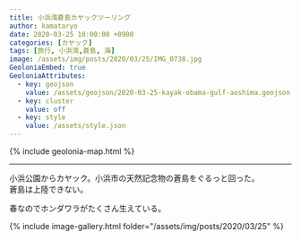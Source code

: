 ```yaml
---
title: 小浜湾蒼島カヤックツーリング
author: kamataryo
date: 2020-03-25 10:00:00 +0900
categories: [カヤック]
tags: [旅行, 小浜湾,蒼島, 海]
image: /assets/img/posts/2020/03/25/IMG_0738.jpg
GeoloniaEmbed: true
GeoloniaAttributes:
  - key: geojson
    value: /assets/geojson/2020-03-25-kayak-obama-gulf-aoshima.geojson
  - key: cluster
    value: off
  - key: style
    value: /assets/style.json
---
```


{% include geolonia-map.html %}

---
小浜公園からカヤック。小浜市の天然記念物の蒼島をぐるっと回った。  
蒼島は上陸できない。

春なのでホンダワラがたくさん生えている。

{% include image-gallery.html folder="/assets/img/posts/2020/03/25" %}
